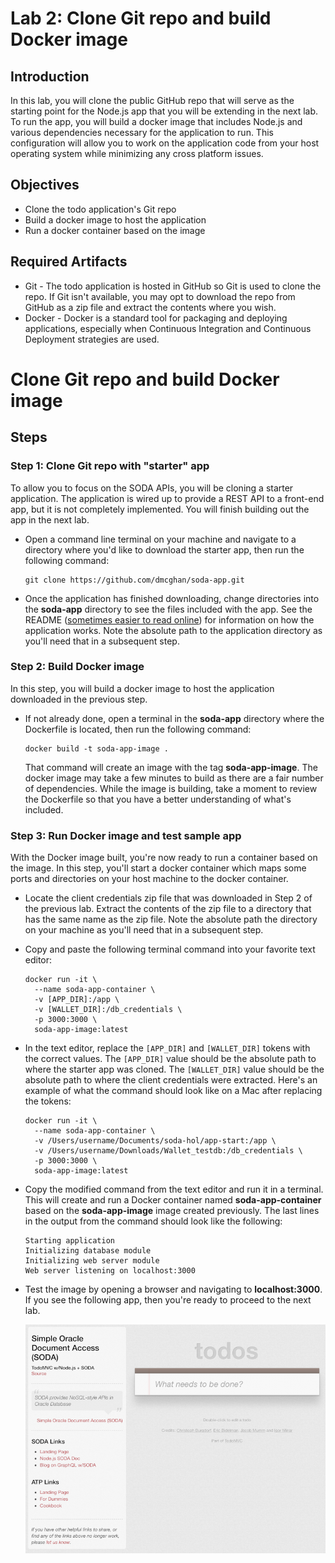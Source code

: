 # Lab 2: Clone Git repo and build Docker image

## Introduction

In this lab, you will clone the public GitHub repo that will serve as the starting point for the Node.js app that you will be extending in the next lab. To run the app, you will build a docker image that includes Node.js and various dependencies necessary for the application to run. This configuration will allow you to work on the application code from your host operating system while minimizing any cross platform issues.

## Objectives

- Clone the todo application's Git repo
- Build a docker image to host the application
- Run a docker container based on the image

## Required Artifacts

- Git - The todo application is hosted in GitHub so Git is used to clone the repo. If Git isn't available, you may opt to download the repo from GitHub as a zip file and extract the contents where you wish.
- Docker - Docker is a standard tool for packaging and deploying applications, especially when Continuous Integration and Continuous Deployment strategies are used.

# Clone Git repo and build Docker image

## Steps

### Step 1: Clone Git repo with "starter" app

To allow you to focus on the SODA APIs, you will be cloning a starter application. The application is wired up to provide a REST API to a front-end app, but it is not completely implemented. You will finish building out the app in the next lab.

- Open a command line terminal on your machine and navigate to a directory where you'd like to download the starter app, then run the following command:

  ```
  git clone https://github.com/dmcghan/soda-app.git
  ```
- Once the application has finished downloading, change directories into the **soda-app** directory to see the files included with the app. See the README ([sometimes easier to read online](https://github.com/dmcghan/soda-app)) for information on how the application works. Note the absolute path to the application directory as you'll need that in a subsequent step.

### Step 2: Build Docker image

In this step, you will build a docker image to host the application downloaded in the previous step.

- If not already done, open a terminal in the **soda-app** directory where the Dockerfile is located, then run the following command:

  ```
  docker build -t soda-app-image .
  ```

  That command will create an image with the tag **soda-app-image**. The docker image may take a few minutes to build as there are a fair number of dependencies. While the image is building, take a moment to review the Dockerfile so that you have a better understanding of what's included.

### Step 3: Run Docker image and test sample app

With the Docker image built, you're now ready to run a container based on the image. In this step, you'll start a docker container which maps some ports and directories on your host machine to the docker container. 

- Locate the client credentials zip file that was downloaded in Step 2 of the previous lab. Extract the contents of the zip file to a directory that has the same name as the zip file. Note the absolute path the directory on your machine as you'll need that in a subsequent step.
- Copy and paste the following terminal command into your favorite text editor: 

  ```shell
  docker run -it \
    --name soda-app-container \
    -v [APP_DIR]:/app \
    -v [WALLET_DIR]:/db_credentials \
    -p 3000:3000 \
    soda-app-image:latest
  ```

- In the text editor, replace the `[APP_DIR]` and `[WALLET_DIR]` tokens with the correct values. The `[APP_DIR]` value should be the absolute path to where the starter app was cloned. The `[WALLET_DIR]` value should be the absolute path to where the client credentials were extracted. Here's an example of what the command should look like on a Mac after replacing the tokens:

  ```shell
  docker run -it \
    --name soda-app-container \
    -v /Users/username/Documents/soda-hol/app-start:/app \
    -v /Users/username/Downloads/Wallet_testdb:/db_credentials \
    -p 3000:3000 \
    soda-app-image:latest
  ```
- Copy the modified command from the text editor and run it in a terminal. This will create and run a Docker container named **soda-app-container** based on the **soda-app-image** image created previously. The last lines in the output from the command should look like the following:
  ```shell
  Starting application
  Initializing database module
  Initializing web server module
  Web server listening on localhost:3000
  ```
- Test the image by opening a browser and navigating to **localhost:3000**. If you see the following app, then you're ready to proceed to the next lab.

  ![todo app](images/2/todo-app.png)